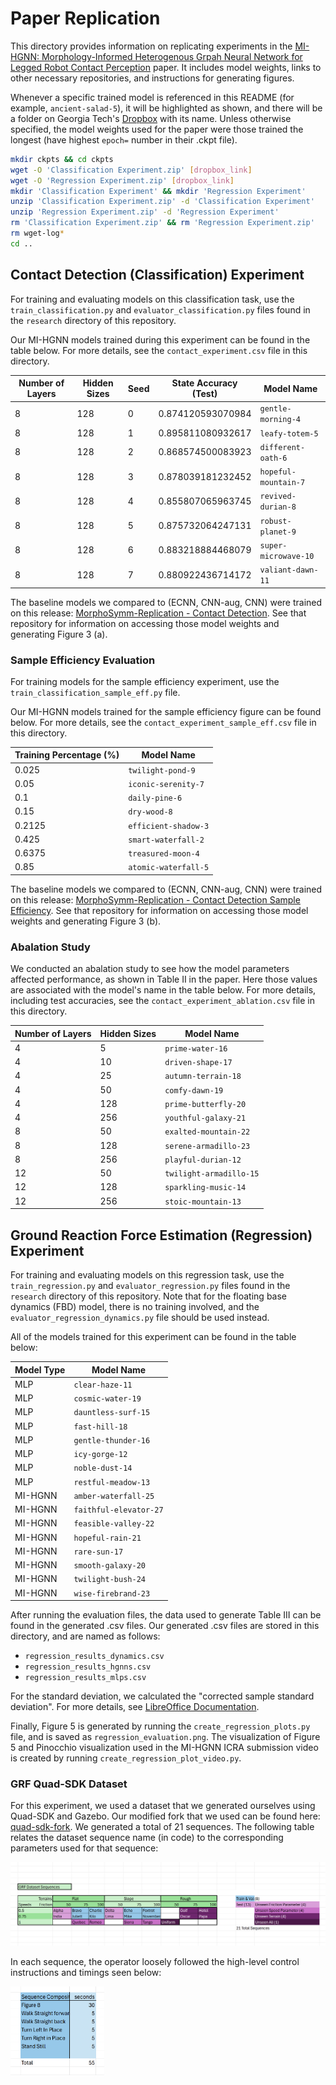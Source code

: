 # Paper Replication

This directory provides information on replicating experiments in the [MI-HGNN: Morphology-Informed Heterogenous Grpah Neural Network for Legged Robot Contact Perception](https://arxiv.org/abs/2409.11146) paper. It includes model weights, links to other necessary repositories, and instructions for generating figures.

Whenever a specific trained model is referenced in this README (for example, `ancient-salad-5`), it will be highlighted as shown, and there will be a folder on Georgia Tech's [Dropbox](https://www.dropbox.com/scl/fo/8p165xcfbdfwlcr3jx7tb/ABoxs5BOEXsQnJgFXF_Mjcc?rlkey=znrs7oyu29qsswpd3a5r55zk8&st=53v30ys3&dl=0) with its name. Unless otherwise specified, the model weights used for the paper were those trained the longest (have highest `epoch=` number in their .ckpt file).

```bash
mkdir ckpts && cd ckpts
wget -O 'Classification Experiment.zip' [dropbox_link]
wget -O 'Regression Experiment.zip' [dropbox_link]
mkdir 'Classification Experiment' && mkdir 'Regression Experiment'
unzip 'Classification Experiment.zip' -d 'Classification Experiment'
unzip 'Regression Experiment.zip' -d 'Regression Experiment'
rm 'Classification Experiment.zip' && rm 'Regression Experiment.zip'
rm wget-log*
cd ..
```

## Contact Detection (Classification) Experiment

For training and evaluating models on this classification task, use the `train_classification.py` and `evaluator_classification.py` files found in the `research` directory of this repository.

Our MI-HGNN models trained during this experiment can be found in the table below. For more details, see the `contact_experiment.csv` file in this directory. 

| Number of Layers | Hidden Sizes | Seed | State Accuracy (Test) | Model Name              |
| ---------------- | ------------ | ---- |---------------------- | ----------------------- |
| 8                | 128          |    0 | 0.874120593070984     | `gentle-morning-4`      |
| 8                | 128          |    1 | 0.895811080932617     | `leafy-totem-5`         |
| 8                | 128          |    2 | 0.868574500083923     | `different-oath-6`      |
| 8                | 128          |    3 | 0.878039181232452     | `hopeful-mountain-7`    |
| 8                | 128          |    4 | 0.855807065963745     | `revived-durian-8`      |
| 8                | 128          |    5 | 0.875732064247131     | `robust-planet-9`       |
| 8                | 128          |    6 | 0.883218884468079     | `super-microwave-10`    |
| 8                | 128          |    7 | 0.880922436714172     | `valiant-dawn-11`       |

The baseline models we compared to (ECNN, CNN-aug, CNN) were trained on this release: [MorphoSymm-Replication - Contact Detection](https://github.com/lunarlab-gatech/MorphoSymm-Replication/releases/tag/RepFigure3(a)). See that repository for information on accessing those model weights and generating Figure 3 (a).

### Sample Efficiency Evaluation

For training models for the sample efficiency experiment, use the `train_classification_sample_eff.py` file.

Our MI-HGNN models trained for the sample efficiency figure can be found below. For more details, see the `contact_experiment_sample_eff.csv` file in this directory.

| Training Percentage (%) | Model Name              |
| ----------------------- | ----------------------- |
|                  0.025  | `twilight-pond-9`       |
|                  0.05   | `iconic-serenity-7`     |
|                  0.1    | `daily-pine-6`          |
|                  0.15   | `dry-wood-8`            |
|                  0.2125 | `efficient-shadow-3`    |
|                  0.425  | `smart-waterfall-2`     |
|                  0.6375 | `treasured-moon-4`      |
|                  0.85   | `atomic-waterfall-5`    |

The baseline models we compared to (ECNN, CNN-aug, CNN) were trained on this release: [MorphoSymm-Replication - Contact Detection Sample Efficiency](https://github.com/lunarlab-gatech/MorphoSymm-Replication/releases/tag/RepFigure3(b)). See that repository for information on accessing those model weights and generating Figure 3 (b).

### Abalation Study

We conducted an abalation study to see how the model parameters affected performance, as shown in Table II in the paper. Here those values are associated with the model's name in the table below. For more details, including test accuracies, see the `contact_experiment_ablation.csv` file in this directory.

| Number of Layers | Hidden Sizes | Model Name             |
| ---------------- | ------------ | ---------------------- |
| 4                | 5            | `prime-water-16`       |
| 4                | 10           | `driven-shape-17`      |
| 4                | 25           | `autumn-terrain-18`    |
| 4                | 50           | `comfy-dawn-19`        |
| 4                | 128          | `prime-butterfly-20`   |
| 4                | 256          | `youthful-galaxy-21`   |
| 8                | 50           | `exalted-mountain-22`  |
| 8                | 128          | `serene-armadillo-23`  |
| 8                | 256          | `playful-durian-12`    |
| 12               | 50           | `twilight-armadillo-15`|
| 12               | 128          | `sparkling-music-14`   |
| 12               | 256          | `stoic-mountain-13`    |


## Ground Reaction Force Estimation (Regression) Experiment 

For training and evaluating models on this regression task, use the `train_regression.py` and `evaluator_regression.py` files found in the `research` directory of this repository. Note that for the floating base dynamics (FBD) model, there is no training involved, and the `evaluator_regression_dynamics.py` file should be used instead.

All of the models trained for this experiment can be found in the table below:

| Model Type | Model Name              |
| ---------- | ----------------------- |
|        MLP | `clear-haze-11`         |
|        MLP | `cosmic-water-19`       |
|        MLP | `dauntless-surf-15`     |
|        MLP | `fast-hill-18`          |
|        MLP | `gentle-thunder-16`     |
|        MLP | `icy-gorge-12`          |
|        MLP | `noble-dust-14`         |
|        MLP | `restful-meadow-13`     |
|    MI-HGNN | `amber-waterfall-25`    |
|    MI-HGNN | `faithful-elevator-27`  |
|    MI-HGNN | `feasible-valley-22`    |
|    MI-HGNN | `hopeful-rain-21`       |
|    MI-HGNN | `rare-sun-17`           |
|    MI-HGNN | `smooth-galaxy-20`      |
|    MI-HGNN | `twilight-bush-24`      |
|    MI-HGNN | `wise-firebrand-23`     |

After running the evaluation files, the data used to generate Table III can be found in the generated .csv files. Our generated .csv files are stored in this directory, and are named as follows:

- `regression_results_dynamics.csv`
- `regression_results_hgnns.csv`
- `regression_results_mlps.csv`

For the standard deviation, we calculated the "corrected sample standard deviation". For more details, see [LibreOffice Documentation](https://wiki.documentfoundation.org/Documentation/Calc_Functions/STDEV.S).

Finally, Figure 5 is generated by running the `create_regression_plots.py` file, and is saved as `regression_evaluation.png`. The visualization of Figure 5 and Pinocchio visualization used in the MI-HGNN ICRA submission video is created by running `create_regression_plot_video.py`.

### GRF Quad-SDK Dataset

For this experiment, we used a dataset that we generated ourselves using Quad-SDK and Gazebo. Our modified fork that we used can be found here: [quad-sdk-fork](https://github.com/lunarlab-gatech/quad_sdk_fork). We generated a total of 21 sequences. The following table relates the dataset sequence name (in code) to the corresponding parameters used for that sequence:

![GRF Dataset Sequences](grf_dataset_sequences.png)

In each sequence, the operator loosely followed the high-level control instructions and timings seen below:

<img src="grf_dataset_planned_control.png" alt="GRF Dataset Planned Control" width="150">

